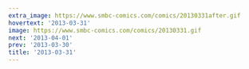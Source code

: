 ```yaml
---
extra_image: https://www.smbc-comics.com/comics/20130331after.gif
hovertext: '2013-03-31'
image: https://www.smbc-comics.com/comics/20130331.gif
next: '2013-04-01'
prev: '2013-03-30'
title: '2013-03-31'
---
```

